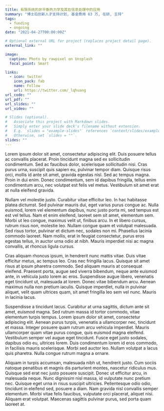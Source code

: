 ```yaml
---
title: 有限系统的非平衡热力学及其在信息处理中的应用
summary: "博士后创新人才支持计划, 基金费用 63 万, 在研, 主持"
tags:
  - funding
  - ongoing
date: "2021-04-27T00:00:00Z"

# Optional external URL for project (replaces project detail page).
external_link: ""

image:
  caption: Photo by rawpixel on Unsplash
  focal_point: Smart

links:
  - icon: twitter
    icon_pack: fab
    name: Follow
    url: https://twitter.com/_lqhuang
url_code: ""
url_pdf: ""
url_slides: ""
url_video: ""

# Slides (optional).
#   Associate this project with Markdown slides.
#   Simply enter your slide deck's filename without extension.
#   E.g. `slides = "example-slides"` references `content/slides/example-slides.md`.
#   Otherwise, set `slides = ""`.
slides: ""
---
```


Lorem ipsum dolor sit amet, consectetur adipiscing elit. Duis posuere tellus ac
convallis placerat. Proin tincidunt magna sed ex sollicitudin condimentum. Sed
ac faucibus dolor, scelerisque sollicitudin nisi. Cras purus urna, suscipit quis
sapien eu, pulvinar tempor diam. Quisque risus orci, mollis id ante sit amet,
gravida egestas nisl. Sed ac tempus magna. Proin in dui enim. Donec condimentum,
sem id dapibus fringilla, tellus enim condimentum arcu, nec volutpat est felis
vel metus. Vestibulum sit amet erat at nulla eleifend gravida.

Nullam vel molestie justo. Curabitur vitae efficitur leo. In hac habitasse
platea dictumst. Sed pulvinar mauris dui, eget varius purus congue ac. Nulla
euismod, lorem vel elementum dapibus, nunc justo porta mi, sed tempus est est
vel tellus. Nam et enim eleifend, laoreet sem sit amet, elementum sem. Morbi ut
leo congue, maximus velit ut, finibus arcu. In et libero cursus, rutrum risus
non, molestie leo. Nullam congue quam et volutpat malesuada. Sed risus tortor,
pulvinar et dictum nec, sodales non mi. Phasellus lacinia commodo laoreet. Nam
mollis, erat in feugiat consectetur, purus eros egestas tellus, in auctor urna
odio at nibh. Mauris imperdiet nisi ac magna convallis, at rhoncus ligula
cursus.

Cras aliquam rhoncus ipsum, in hendrerit nunc mattis vitae. Duis vitae efficitur
metus, ac tempus leo. Cras nec fringilla lacus. Quisque sit amet risus at ipsum
pharetra commodo. Sed aliquam mauris at consequat eleifend. Praesent porta,
augue sed viverra bibendum, neque ante euismod ante, in vehicula justo lorem ac
eros. Suspendisse augue libero, venenatis eget tincidunt ut, malesuada at lorem.
Donec vitae bibendum arcu. Aenean maximus nulla non pretium iaculis. Quisque
imperdiet, nulla in pulvinar aliquet, velit quam ultrices quam, sit amet
fringilla leo sem vel nunc. Mauris in lacinia lacus.

Suspendisse a tincidunt lacus. Curabitur at urna sagittis, dictum ante sit amet,
euismod magna. Sed rutrum massa id tortor commodo, vitae elementum turpis
tempus. Lorem ipsum dolor sit amet, consectetur adipiscing elit. Aenean purus
turpis, venenatis a ullamcorper nec, tincidunt et massa. Integer posuere quam
rutrum arcu vehicula imperdiet. Mauris ullamcorper quam vitae purus congue, quis
euismod magna eleifend. Vestibulum semper vel augue eget tincidunt. Fusce eget
justo sodales, dapibus odio eu, ultrices lorem. Duis condimentum lorem id eros
commodo, in facilisis mauris scelerisque. Morbi sed auctor leo. Nullam volutpat
a lacus quis pharetra. Nulla congue rutrum magna a ornare.

Aliquam in turpis accumsan, malesuada nibh ut, hendrerit justo. Cum sociis
natoque penatibus et magnis dis parturient montes, nascetur ridiculus mus.
Quisque sed erat nec justo posuere suscipit. Donec ut efficitur arcu, in
malesuada neque. Nunc dignissim nisl massa, id vulputate nunc pretium nec.
Quisque eget urna in risus suscipit ultricies. Pellentesque odio odio, tincidunt
in eleifend sed, posuere a diam. Nam gravida nisl convallis semper elementum.
Morbi vitae felis faucibus, vulputate orci placerat, aliquet nisi. Aliquam erat
volutpat. Maecenas sagittis pulvinar purus, sed porta quam laoreet at.

